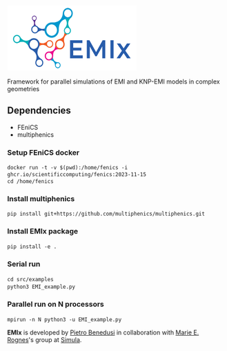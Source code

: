 <img src="./docs/logos/EMIx.png" width="300" height="150">

Framework for parallel simulations of EMI and KNP-EMI models in complex geometries

## Dependencies
* FEniCS
* multiphenics

### Setup FEniCS docker


```
docker run -t -v $(pwd):/home/fenics -i ghcr.io/scientificcomputing/fenics:2023-11-15
cd /home/fenics
```

### Install multiphenics
```
pip install git+https://github.com/multiphenics/multiphenics.git
```

### Install EMIx package
```
pip install -e .
```

### Serial run 

`cd src/examples`\
`python3 EMI_example.py`


###  Parallel run on N processors

`mpirun -n N python3 -u EMI_example.py`


**EMIx** is developed by [Pietro Benedusi](https://pietrobe.github.io/) in collaboration with [Marie E. Rognes](https://marierognes.org/)'s group at [Simula](https://www.simula.no/).
